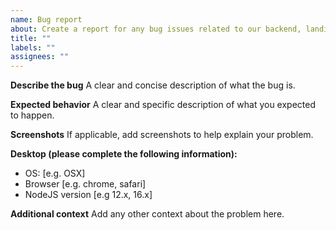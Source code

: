 ```yaml
---
name: Bug report
about: Create a report for any bug issues related to our backend, landing page or UI components.
title: ""
labels: ""
assignees: ""
---
```


**Describe the bug**
A clear and concise description of what the bug is.

**Expected behavior**
A clear and specific description of what you expected to happen.

**Screenshots**
If applicable, add screenshots to help explain your problem.

**Desktop (please complete the following information):**

-   OS: [e.g. OSX]
-   Browser [e.g. chrome, safari]
-   NodeJS version [e.g 12.x, 16.x]

**Additional context**
Add any other context about the problem here.
